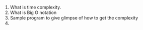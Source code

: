 1. What is time complexity. 
2. What is Big O notation
3. Sample program to give glimpse of how to get the complexity 
4. 